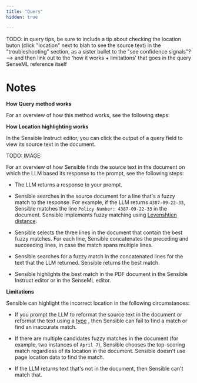 ```yaml
---
title: "Query"
hidden: true

---
```


TODO: in query tips, be sure to include a tip about checking the location buton (click "location" next to blah to see the source text) in the "troubleshooting" section, as a sister bullet to the "see confidence signals"? --> and then link out to the 'how it works + limitations' that goes in the query SenseML reference itself

Notes
===

**How Query method works**

For an overview of how this method works, see the following steps:



**How Location highlighting works**

In the Sensible Instruct editor, you can click the output of a query field to view its source text in the document. 

TODO: IMAGE:

For an overview of how Sensible finds the source text in the document on which the LLM based its response to the prompt, see the following steps:

- The LLM returns a response to your prompt.

- Sensible searches in the source document for a line that's a fuzzy match to the response.  For example, if the LLM returns `4387-09-22-33`, Sensible matches the line `Policy Number: 4387-09-22-33` in the document. Sensible implements fuzzy matching using [Levenshtien distance](https://en.wikipedia.org/wiki/Levenshtein_distance).

- Sensible selects the three lines in the document that contain the best fuzzy matches. For each line, Sensible concatenates the preceding and succeeding lines, in case the match spans multiple lines.
- Sensible searches for a fuzzy match in the concatenated lines for the text that the LLM returned.  Sensible returns the best match.
- Sensible highlights the best match in the PDF document in the Sensible Instruct editor or in the SenseML editor.

**Limitations**

Sensible can highlight the incorrect location in the following circumstances:

- If you prompt the LLM to reformat the source text in the document or reformat the text using a [type](doc:types) , then Sensible can fail to find a match or find an inaccurate match.

- If there are multiple candidates fuzzy matches in the document (for example, two instances of `April 7`), Sensible chooses the top-scoring match regardless of its location in the document. Sensible doesn't use page location data to find the match.

- If the LLM returns text that's not in the document, then Sensible can't match that.

  
